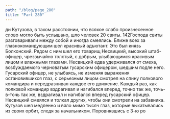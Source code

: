 ```yaml
---
path: "/blog/page_280"
title: "Part 280"
---
```


ди Кутузова, в таком расстоянии, что всякое слабо произнесенное слово могло быть услышано, шло человек 20 свиты. 142Господа свиты разговаривали между собой и иногда смеялись. Ближе всех за главнокомандующим шел красивый адъютант. Это был князь Болконский. Рядом с ним шел его товарищ Несвицкий, высокий штаб-офицер, чрезвычайно толстый, с добрым, улыбающимся красивым лицом и влажными глазами. Несвицкий едва удерживался от смеха, возбуждаемого черноватым гусарским офицером, шедшим подле него. Гусарский офицер, не улыбаясь, не изменяя выражения остановившихся глаз, с серьезным лицом смотрел на спину полкового командира и передразнивал каждое его движение. Каждый раз, как полковой командир вздрагивал и нагибался вперед, точно так же, точь-в-точь так же, вздрагивал и нагибался вперед гусарский офицер. Несвицкий смеялся и толкал других, чтобы они смотрели на забавника.
Кутузов шел медленно и вяло мимо тысяч глаз, которые выкатывались из своих орбит, следя за начальником. Поровнявшись с 3-ю ро
